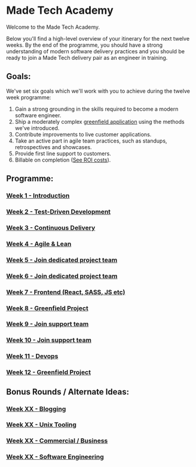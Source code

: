 # Made Tech Academy

Welcome to the Made Tech Academy.

Below you'll find a high-level overview of your itinerary for the next twelve weeks. By the end of the programme, you should have a strong understanding of modern software delivery practices and you should be ready to join a Made Tech delivery pair as an engineer in training.

## Goals:

We've set six goals which we'll work with you to achieve during the twelve week programme:

1. Gain a strong grounding in the skills required to become a modern software engineer.
2. Ship a moderately complex [greenfield application](application.README.md) using the methods we've introduced.
3. Contribute improvements to live customer applications.
4. Take an active part in agile team practices, such as standups, retrospectives and showcases.
5. Provide first line support to customers.
6. Billable on completion ([See ROI costs](https://docs.google.com/a/madetech.com/spreadsheets/d/1fc3Z_4iDUnPrxh3x8BBMmyHGfq-E1WAcVlzKluUV0HY/edit?usp=sharing)).

## Programme:
### [Week 1 - Introduction](learn/00_introduction.md)
### [Week 2 - Test-Driven Development](learn/01_tdd.md)
### [Week 3 - Continuous Delivery](learn/02_continuous_delivery.md)
### [Week 4 - Agile & Lean](learn/03_agile_lean.md)
### [Week 5 - Join dedicated project team](learn/05_dedicated_team.md)
### [Week 6 - Join dedicated project team](learn/05_dedicated_team.md)
### [Week 7 - Frontend (React, SASS, JS etc)](learn/07_frontend.md)
### [Week 8 - Greenfield Project](learn/08_greenfield.md)
### [Week 9 - Join support team](learn/09_support.md)
### [Week 10 - Join support team](learn/09_support.md)
### [Week 11 - Devops](learn/11_devops.md)
### [Week 12 - Greenfield Project](learn/_08_greenfield.md)

## Bonus Rounds / Alternate Ideas:
### [Week XX - Blogging](#)
### [Week XX - Unix Tooling](#)
### [Week XX - Commercial / Business](#)
### [Week XX - Software Engineering](#)
